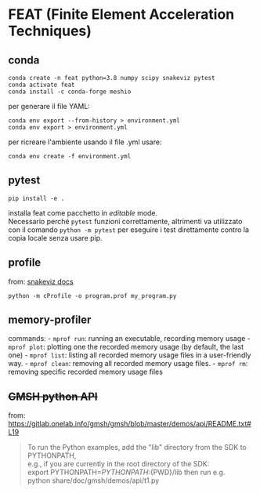 # FEAT (Finite Element Acceleration Techniques)

## conda
```
conda create -n feat python=3.8 numpy scipy snakeviz pytest
conda activate feat
conda install -c conda-forge meshio
```
per generare il file YAML:
```
conda env export --from-history > environment.yml
conda env export > environment.yml
```
per ricreare l'ambiente usando il file .yml usare:
```
conda env create -f environment.yml
```

## pytest
```
pip install -e .
```
installa feat come pacchetto in *editable* mode.  
Necessario perché `pytest` funzioni correttamente, altrimenti va 
utilizzato con il comando ```python -m pytest``` per eseguire i test direttamente 
contro la copia locale senza usare pip.  

## profile
from: [snakeviz docs](https://jiffyclub.github.io/snakeviz/#generating-profiles)  
```
python -m cProfile -o program.prof my_program.py
```

## memory-profiler
commands:
    - `mprof run`: running an executable, recording memory usage
    - `mprof plot`: plotting one the recorded memory usage (by default, the last one)
    - `mprof list`: listing all recorded memory usage files in a user-friendly way.
    - `mprof clean`: removing all recorded memory usage files.
    - `mprof rm`: removing specific recorded memory usage files

## ~~GMSH python API~~
from:
https://gitlab.onelab.info/gmsh/gmsh/blob/master/demos/api/README.txt#L19  
>To run the Python examples, add the "lib" directory from the SDK to PYTHONPATH,  
e.g., if you are currently in the root directory of the SDK:  
>   export PYTHONPATH=${PYTHONPATH}:${PWD}/lib
>then run e.g.  
>   python share/doc/gmsh/demos/api/t1.py
